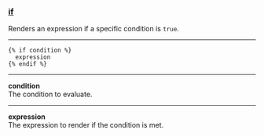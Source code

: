 ### [if](https://shopify.dev/docs/api/liquid/tags/if)

Renders an expression if a specific condition is `true`.

---

```liquid
{% if condition %}
  expression
{% endif %}
```

---

**condition**  
The condition to evaluate.

---

**expression**  
The expression to render if the condition is met.
